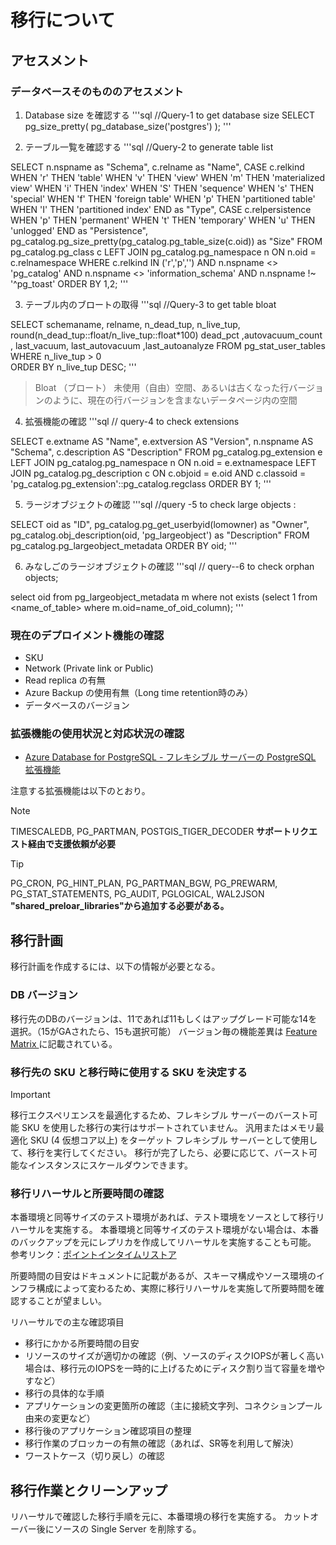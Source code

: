 # 移行について

## アセスメント
### データベースそのもののアセスメント

1. Database size を確認する
'''sql
//Query-1 to get database size
SELECT pg_size_pretty( pg_database_size('postgres') );
'''

2. テーブル一覧を確認する
'''sql
//Query-2 to generate table list

SELECT n.nspname as "Schema",
  c.relname as "Name",
  CASE c.relkind WHEN 'r' THEN 'table' WHEN 'v' THEN 'view' WHEN 'm' THEN 'materialized view' WHEN 'i' THEN 'index' WHEN 'S' THEN 'sequence' WHEN 's' THEN 'special' WHEN 'f' THEN 'foreign table' WHEN 'p' THEN 'partitioned table' WHEN 'I' THEN 'partitioned index' END as "Type",
  CASE c.relpersistence WHEN 'p' THEN 'permanent' WHEN 't' THEN 'temporary' WHEN 'u' THEN 'unlogged' END as "Persistence",
  pg_catalog.pg_size_pretty(pg_catalog.pg_table_size(c.oid)) as "Size"
FROM pg_catalog.pg_class c
     LEFT JOIN pg_catalog.pg_namespace n ON n.oid = c.relnamespace
WHERE c.relkind IN ('r','p','')
      AND n.nspname <> 'pg_catalog'
      AND n.nspname <> 'information_schema'
      AND n.nspname !~ '^pg_toast'
ORDER BY 1,2;
'''

3. テーブル内のブロートの取得
'''sql
//Query-3 to get table bloat

SELECT schemaname, relname, n_dead_tup, n_live_tup, round(n_dead_tup::float/n_live_tup::float*100) dead_pct ,autovacuum_count , last_vacuum, last_autovacuum ,last_autoanalyze
FROM pg_stat_user_tables  
WHERE n_live_tup > 0  
ORDER BY n_live_tup DESC;
'''
> Bloat （ブロート）
未使用（自由）空間、あるいは古くなった行バージョンのように、現在の行バージョンを含まないデータページ内の空間

4. 拡張機能の確認
'''sql
// query-4 to check extensions

SELECT e.extname AS "Name", e.extversion AS "Version", n.nspname AS "Schema", c.description AS "Description"
FROM pg_catalog.pg_extension e LEFT JOIN pg_catalog.pg_namespace n ON n.oid = e.extnamespace 
LEFT JOIN pg_catalog.pg_description c ON c.objoid = e.oid AND c.classoid = 'pg_catalog.pg_extension'::pg_catalog.regclass
ORDER BY 1;
'''

5. ラージオブジェクトの確認
'''sql
//query -5 to check large objects :

SELECT oid as "ID",
  pg_catalog.pg_get_userbyid(lomowner) as "Owner",
  pg_catalog.obj_description(oid, 'pg_largeobject') as "Description"
  FROM pg_catalog.pg_largeobject_metadata   ORDER BY oid;
'''

6. みなしごのラージオブジェクトの確認
'''sql
// query--6 to check orphan objects;

select oid from pg_largeobject_metadata m where not exists
(select 1 from <name_of_table>  where m.oid=name_of_oid_column);
'''


### 現在のデプロイメント機能の確認
- SKU
- Network (Private link or Public)
- Read replica の有無
- Azure Backup の使用有無（Long time retention時のみ）
- データベースのバージョン

### 拡張機能の使用状況と対応状況の確認

- [Azure Database for PostgreSQL - フレキシブル サーバーの PostgreSQL 拡張機能](https://learn.microsoft.com/ja-jp/azure/postgresql/flexible-server/concepts-extensions)

注意する拡張機能は以下のとおり。
> [!NOTE]
> TIMESCALEDB, PG_PARTMAN, POSTGIS_TIGER_DECODER 
__サポートリクエスト経由で支援依頼が必要__

> [!TIP]
> PG_CRON, PG_HINT_PLAN, PG_PARTMAN_BGW, PG_PREWARM, PG_STAT_STATEMENTS, PG_AUDIT, PGLOGICAL, WAL2JSON
__"shared_preloar_libraries"から追加する必要がある。__


## 移行計画
移行計画を作成するには、以下の情報が必要となる。
### DB バージョン
移行先のDBのバージョンは、11であれば11もしくはアップグレード可能な14を選択。（15がGAされたら、15も選択可能）
バージョン毎の機能差異は [Feature Matrix ](https://www.postgresql.org/about/featurematrix/) に記載されている。


### 移行先の SKU と移行時に使用する SKU を決定する
> [!IMPORTANT]
> 移行エクスペリエンスを最適化するため、フレキシブル サーバーのバースト可能 SKU を使用した移行の実行はサポートされていません。 汎用またはメモリ最適化 SKU (4 仮想コア以上) をターゲット フレキシブル サーバーとして使用して、移行を実行してください。 移行が完了したら、必要に応じて、バースト可能なインスタンスにスケールダウンできます。


### 移行リハーサルと所要時間の確認
本番環境と同等サイズのテスト環境があれば、テスト環境をソースとして移行リハーサルを実施する。
本番環境と同等サイズのテスト環境がない場合は、本番のバックアップを元にレプリカを作成してリハーサルを実施することも可能。
参考リンク：[ポイントインタイムリストア](https://learn.microsoft.com/ja-jp/azure/postgresql/single-server/how-to-restore-server-portal#point-in-time-restore)

所要時間の目安はドキュメントに記載があるが、スキーマ構成やソース環境のインフラ構成によって変わるため、実際に移行リハーサルを実施して所要時間を確認することが望ましい。

リハーサルでの主な確認項目
- 移行にかかる所要時間の目安
- リソースのサイズが適切かの確認（例、ソースのディスクIOPSが著しく高い場合は、移行元のIOPSを一時的に上げるためにディスク割り当て容量を増やすなど）
- 移行の具体的な手順
- アプリケーションの変更箇所の確認（主に接続文字列、コネクションプール由来の変更など）
- 移行後のアプリケーション確認項目の整理
- 移行作業のブロッカーの有無の確認（あれば、SR等を利用して解決）
- ワーストケース（切り戻し）の確認

## 移行作業とクリーンアップ
リハーサルで確認した移行手順を元に、本番環境の移行を実施する。
カットオーバー後にソースの Single Server を削除する。

